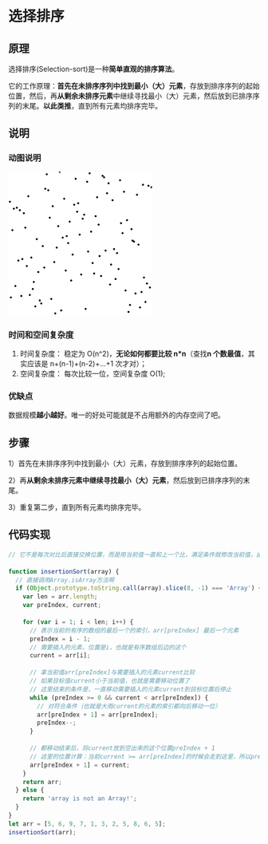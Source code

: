 # 选择排序

## 原理

选择排序(Selection-sort)是一种**简单直观的排序算法**。

它的工作原理：**首先在未排序序列中找到最小（大）元素**，存放到排序序列的起始位置，然后，再**从剩余未排序元素**中继续寻找最小（大）元素，然后放到已排序序列的末尾。**以此类推**，直到所有元素均排序完毕。

## 说明

### 动图说明

![选择排序](./imgs/选择排序.gif)

### 时间和空间复杂度

1. 时间复杂度： 稳定为 O(n^2)，**无论如何都要比较 n\*n**（查找**n 个数最值**，其实应该是 n+(n-1)+(n-2)+...+1 次才对）；
2. 空间复杂度： 每次比较一位，空间复杂度 O(1);

### 优缺点

数据规模**越小越好**。唯一的好处可能就是不占用额外的内存空间了吧。

## 步骤

1）首先在未排序序列中找到最小（大）元素，存放到排序序列的起始位置。

2）再**从剩余未排序元素中继续寻找最小（大）元素**，然后放到已排序序列的末尾。

3）重复第二步，直到所有元素均排序完毕。

## 代码实现

```js
// 它不是每次对比后直接交换位置，而是用当前值一直和上一个比，满足条件就修改当前值，由于preIndex一直递减，所以当前值一直在变，一直比完为止，最后设置数组0项为当前值，而此时的当前值一定是有序序列中最小的一个。比较巧妙，不过从记忆角度上来说，我可能有些记不住....因人而异了。

function insertionSort(array) {
  // 直接调用Array.isArray方法啊
  if (Object.prototype.toString.call(array).slice(8, -1) === 'Array') {
    var len = arr.length;
    var preIndex, current;

    for (var i = 1; i < len; i++) {
      // 表示当前的有序的数组的最后一个的索引，arr[preIndex] 最后一个元素
      preIndex = i - 1;
      // 需要插入的元素，位置是i，也就是有序数组后边的这个
      current = arr[i];

      // 拿当前值arr[preIndex]与需要插入的元素current比较
      // 如果目标值current小于当前值，也就是需要移动位置了
      // 这里结束的条件是，一直移动需要插入的元素current到目标位置后停止
      while (preIndex >= 0 && current < arr[preIndex]) {
        // 对符合条件（也就是大雨current的元素的索引都向后移动一位）
        arr[preIndex + 1] = arr[preIndex];
        preIndex--;
      }

      // 都移动结束后，将current放到空出来的这个位置preIndex + 1
      // 这里的位置计算：当前current >= arr[preIndex]的时候会走到这里，所以preIndex + 1位置是空出来的，且current >= arr[preIndex] && current < arr[preIndex + 1]
      arr[preIndex + 1] = current;
    }
    return arr;
  } else {
    return 'array is not an Array!';
  }
}
let arr = [5, 6, 9, 7, 1, 3, 2, 5, 8, 6, 5];
insertionSort(arr);
```
